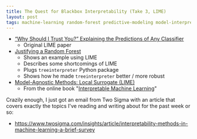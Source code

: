 ```yaml
---
title: The Quest for Blackbox Interpretability (Take 3, LIME)
layout: post
tags: machine-learning random-forest predictive-modeling model-interpretability easi
---
```



* [“Why Should I Trust You?” Explaining the Predictions of Any Classifier](https://arxiv.org/pdf/1602.04938.pdf)
  - Original LIME paper
* [Justifying a Random Forest](https://roywright.me/2018/02/09/justifying-random-forest/)
  - Shows an example using LIME
  - Describes some shortcomings of LIME
  - Plugs `treeinterpreter` Python package
  - Shows how he made `treeinterpreter` better / more robust
* [Model-Agnostic Methods: Local Surrogate (LIME)](https://christophm.github.io/interpretable-ml-book/lime.html)
  - From the online book "[Interpretable Machine Learning](https://christophm.github.io/interpretable-ml-book/)"

Crazily enough, I just got an email from Two Sigma with an article that covers exactly the topics I've reading
and writing about for the past week or so:
* https://www.twosigma.com/insights/article/interpretability-methods-in-machine-learning-a-brief-survey

